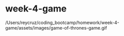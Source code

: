 # week-4-game






/Users/reycruz/coding_bootcamp/homework/week-4-game/assets/images/game-of-thrones-game.gif
